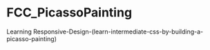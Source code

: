 # FCC_PicassoPainting
Learning Responsive-Design-(learn-intermediate-css-by-building-a-picasso-painting)
